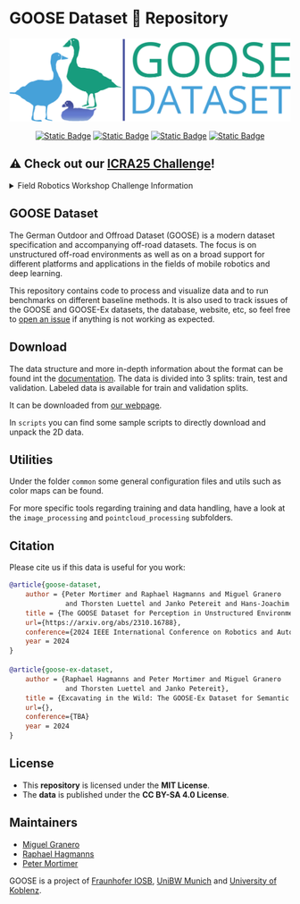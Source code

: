 # GOOSE Dataset :duck: Repository

<!-- ![logo](static/goose_logo_share.jpg) -->
![logo](static/goose_logo.png)

<div align="center">

[![Static Badge](https://img.shields.io/badge/GOOSE-PDF?label=arXiv&color=red&link=https%3A%2F%2Farxiv.org%2Fabs%2F2310.16788)](https://arxiv.org/abs/2310.16788)
[![Static Badge](https://img.shields.io/badge/GOOSE_EX-PDF?label=PDF&color=green&link=https%3A%2F%2Fgoose-dataset.de%2Fimages%2FgooseEx.pdf)](https://goose-dataset.de/images/gooseEx.pdf)
[![Static Badge](https://img.shields.io/badge/GOOSE_Website-Web?label=Website&color=blue&link=https%3A%2F%2Fgoose-dataset.de%2F)](https://goose-dataset.de/)
[![Static Badge](https://img.shields.io/badge/Documentation-Web?label=Docs&color=blue&link=https%3A%2F%2Fgoose-dataset.de%2Fdocs%2F)](https://goose-dataset.de/docs/)

</div>



## :warning: Check out our [ICRA25 Challenge](https://norlab-ulaval.github.io/icra_workshop_field_robotics/#competition)!

<details>

<summary>Field Robotics Workshop Challenge Information</summary>
<br>

This branch currently contains the scripts and tools to work with the GOOSE Dataset and run baseline experiments for the [Field Robotics workshop challenge at ICRA 2025](https://norlab-ulaval.github.io/icra_workshop_field_robotics/#competition).


More information on how to participate can be found in the Codabench Challenge website ([2D](https://www.codabench.org/competitions/5743/), [3D](https://www.codabench.org/competitions/5745/)) and the `image_processing` and `pointcloud_processing` subfolders.

### Category Labels for the ICRA25 Challenge

For the challenge, we use the simplified label set listed below. This version of the labels can be downloaded from [here](https://goose-dataset.de/storage/2d_challenge.zip) and used to replace the original ones.

| name                  | label_key | hex     |
|-----------------------|-----------|---------|
| other                 | 0         | #A9A9A9 |
| artificial_structures | 1         | #DE88DE |
| artificial_ground     | 2         | #EBFF3B |
| natural_ground        | 3         | #A1887F |
| obstacle              | 4         | #FFC107 |
| vehicle               | 5         | #F44336 |
| vegetation            | 6         | #4CAF50 |
| human                 | 7         | #8FB0FF |
| sky                   | 8         | #2196F3 |

</details>

## GOOSE Dataset

The German Outdoor and Offroad Dataset (GOOSE) is a modern dataset specification and accompanying off-road datasets. The focus is on unstructured off-road environments as well as on a broad support for different platforms and applications in the fields of mobile robotics and deep learning.

This repository contains code to process and visualize data and to run benchmarks on different baseline methods.
It is also used to track issues of the GOOSE and GOOSE-Ex datasets, the database, website, etc, so feel free to [open an issue](https://github.com/FraunhoferIOSB/goose_dataset/issues/new?template=BLANK_ISSUE) if anything is not working as expected. 

## Download

The data structure and more in-depth information about the format can be found int the [documentation](https://goose-dataset.de/docs/dataset-structure/). The data is divided into 3 splits: train, test and validation. Labeled data is available for train and validation splits. 

It can be downloaded from [our webpage](https://goose-dataset.de/docs/setup/#download-dataset). 

In `scripts` you can find some sample scripts to directly download and unpack the 2D data.

## Utilities

Under the folder `common` some general configuration files and utils such as color maps can be found.

For more specific tools regarding training and data handling, have a look at the `image_processing` and `pointcloud_processing` subfolders.

## Citation

Please cite us if this data is useful for you work:

```bibtex
@article{goose-dataset,
    author = {Peter Mortimer and Raphael Hagmanns and Miguel Granero
              and Thorsten Luettel and Janko Petereit and Hans-Joachim Wuensche},
    title = {The GOOSE Dataset for Perception in Unstructured Environments},
    url={https://arxiv.org/abs/2310.16788},
    conference={2024 IEEE International Conference on Robotics and Automation (ICRA)}
    year = 2024
}

@article{goose-ex-dataset,
    author = {Raphael Hagmanns and Peter Mortimer and Miguel Granero
              and Thorsten Luettel and Janko Petereit},
    title = {Excavating in the Wild: The GOOSE-Ex Dataset for Semantic Segmentation},
    url={},
    conference={TBA}
    year = 2024
} 
```

## License

- This **repository** is licensed under the **MIT License**.
- The **data** is published under the **CC BY-SA 4.0 License**.

## Maintainers

- [Miguel Granero](mailto:miguel.granero@iosb.fraunhofer.de)
- [Raphael Hagmanns](mailto:raphael.hagmanns@iosb.fraunhofer.de)
- [Peter Mortimer](mailto:peter.mortimer@unibw.de)

GOOSE is a project of [Fraunhofer IOSB](https://www.iosb.fraunhofer.de/de/kompetenzen/systemtechnik/mess-regelungs-diagnosesysteme.html), [UniBW Munich](https://www.unibw.de/tas) and [University of Koblenz](https://www.uni-koblenz.de/de/informatik/icv/paulus).
